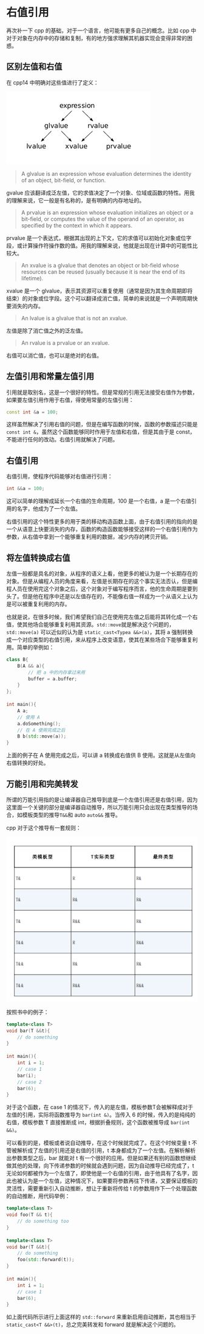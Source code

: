 # 右值引用

再次补一下 cpp 的基础，对于一个语言，他可能有更多自己的概念。比如 cpp 中对于对象在内存中的存储和复制，有的地方强求理解其机器实现会变得非常的困惑。

## 区别左值和右值

在 cpp14 中明确对这些值进行了定义：

![左值右值的定义](./images/rvalue_reference/defination.png)

> A glvalue is an expression whose evaluation determines the identity of an object, bit-field, or function.

gvalue 应该翻译成泛左值，它的求值决定了一个对象、位域或函数的特性。用我的理解来说，它一般是有名称的，是有明确的内存地址的。

> A prvalue is an expression whose evaluation initializes an object or a bit-field, or computes the value of the operand of an operator, as specified by the context in which it appears.

prvalue 是一个表达式，根据其出现的上下文，它的求值可以初始化对象或位字段，或计算操作符操作数的值。用我的理解来说，他就是出现在计算中的可能性比较大。

> An xvalue is a glvalue that denotes an object or bit-field whose resources can be reused (usually because it is near the end of its lifetime).

xvalue 是一个 glvalue，表示其资源可以重复使用（通常是因为其生命周期即将结束）的对象或位字段。这个可以翻译成消亡值，简单的来说就是一个声明周期快要消失的内存。

> An lvalue is a glvalue that is not an xvalue.

左值是除了消亡值之外的泛左值。

> An rvalue is a prvalue or an xvalue.

右值可以消亡值，也可以是绝对的右值。

## 左值引用和常量左值引用

引用就是取别名，这是一个很好的特性。但是常规的引用无法接受右值作为参数，如果要左值引用作用于右值，得使用常量的左值引用：

```cpp
const int &a = 100;
```

这样虽然解决了引用右值的问题，但是在编写函数的时候，函数的参数描述只能是 `const int &`，虽然这个函数能够同时作用于左值和右值，但是其由于是 const，不能进行任何的改动。右值引用就解决了问题。

## 右值引用

右值引用，使程序代码能够对右值进行引用：

```cpp
int &&a = 100;
```

这可以简单的理解成延长一个右值的生命周期，100 是一个右值，a 是一个右值引用的名字，他成为了一个左值。

右值引用的这个特性更多的用于类的移动构造函数上面，由于右值引用的指向的是一个从语意上快要消失的内存，函数的构造函数能够接受这样的一个右值引用作为参数，从右值中拿到一个能够重复利用的数据，减少内存的拷贝开销。

## 将左值转换成右值

左值一般都是具名的对象，从程序的语义上看，他更多的被认为是一个长期存在的对象。但是从编程人员的角度来看，左值是长期存在的这个事实无法否认，但是编程人员在使用完这个对象之后，这个对象对于编写程序而言，他的生命周期是要到头了。但是他在程序中还是以左值存在的，不能像右值一样成为一个从语义上认为是可以被重复利用的内存。

也就是说，在很多时候，我们希望我们自己在使用完左值之后能将其转化成一个右值，使其他场合能够重复利用其资源。`std::move`就是解决这个问题的，`std::move(a)` 可以近似的认为是 `static_cast<Typea &&>(a)`，其将 a 强制转换成一个对应类型的右值引用，来从程序上改变语意，使其在某些场合下能够重复利用。简单的举例如：

```cpp
class B{
    B(A && a){
        // 把 a 中的内存拿过来用
        buffer = a.buffer;
    }
};

int main(){
    A a;
    // 使用 A
    a.doSomething();
    // 在 A 使用完成之后
    B b(std::move(a));
}

```

上面的例子在 A 使用完成之后，可以讲 a 转换成右值供 B 使用。这就是从左值向右值转换的好处。

## 万能引用和完美转发

所谓的万能引用指的是让编译器自己推导到底是一个左值引用还是右值引用，因为这里面一个关键的部分是编译器自动推导，所以万能引用只会出现在类型推导的场合，如模板类型的推导`T&&`和 auto `auto&&` 推导。

cpp 对于这个推导有一套规则：

![推导规则](./images/rvalue_reference/infra.png)

按照书中的例子：

```cpp
template<class T>
void bar(T &&t){
    // do something
}

int main(){
    int i = 1;
    // case 1
    bar(i);
    // case 2
    bar(6);
}
```

对于这个函数，在 case 1 的情况下，传入的是左值，模板参数T会被解释成对于左值的引用，实际将函数推导为 `bar(int &)`。当传入 6 的时候，传入的是纯纯的右值，模板参数 T 直接推断成 int，根据折叠规则，这个函数被推导成 `bar(int &&)`。

可以看到的是，模板或者说自动推导，在这个时候就完成了。在这个时候变量 t 不管被解析成了左值的引用还是右值的引用，t 本身都成为了一个左值。在解析解析出参数类型之后，bar 就能对 t 有一个很好的应用。但是如果还有别的函数想继续做其他的处理，向下传递参数的时候就会遇到问题，因为自动推导已经完成了，t 无论如何都被作为一个左值了，即使他是一个右值的引用，由于他具有了名字，因此也被认为是一个左值，这种情况下，如果要将参数再往下传递，又要保证模板的灵活性，需要重新引入自动推断，想让于重新将传给 t 的参数用作下一个处理函数的自动推断，用代码举例：

```cpp
template<class T>
void foo(T && t){
    // do something too
}

template<class T>
void bar(T &&t){
    // do something
    foo(std::forward(t));
}

int main(){
    int i = 1;
    // case 1
    bar(6);
}
```

如上面代码所示进行上面这样的 `std::forward` 来重新启用自动推断，其也相当于 `static_cast<T &&>(t)`，总之完美转发和 forward 就是解决这个问题的。

